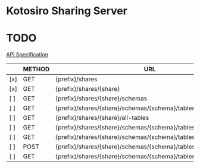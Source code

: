 Kotosiro Sharing Server
==============================

TODO
==============================

[API Specification](https://github.com/delta-io/delta-sharing/blob/main/PROTOCOL.md)

|     | METHOD | URL                                                              |          |
| --- | ------ | ---------------------------------------------------------------- | -------- |
| [x] | GET    | {prefix}/shares                                                  | OFFICIAL |
| [x] | GET    | {prefix}/shares/{share}                                          | OFFICIAL |
| [ ] | GET    | {prefix}/shares/{share}/schemas                                  | OFFICIAL |
| [ ] | GET    | {prefix}/shares/{share}/schemas/{schema}/tables                  | OFFICIAL |
| [ ] | GET    | {prefix}/shares/{share}/all-tables                               | OFFICIAL |
| [ ] | GET    | {prefix}/shares/{share}/schemas/{schema}/tables/{table}/version  | OFFICIAL |
| [ ] | GET    | {prefix}/shares/{share}/schemas/{schema}/tables/{table}/metadata | OFFICIAL |
| [ ] | POST   | {prefix}/shares/{share}/schemas/{schema}/tables/{table}/query    | OFFICIAL |
| [ ] | GET    | {prefix}/shares/{share}/schemas/{schema}/tables/{table}/changes  | OFFICIAL |
